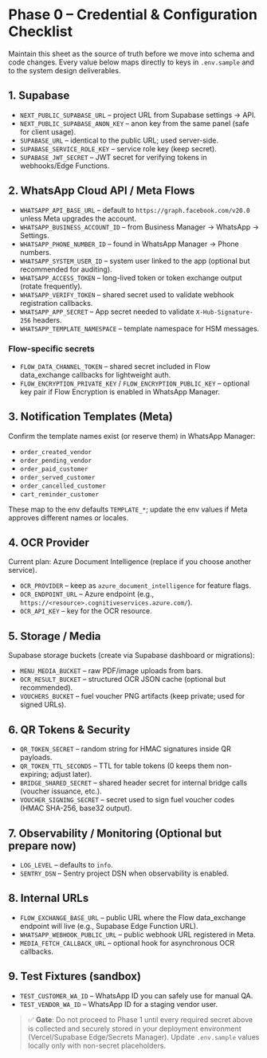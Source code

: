 # Phase 0 – Credential & Configuration Checklist

Maintain this sheet as the source of truth before we move into schema and code changes. Every value below maps directly to keys in `.env.sample` and to the system design deliverables.

## 1. Supabase
- `NEXT_PUBLIC_SUPABASE_URL` – project URL from Supabase settings → API.
- `NEXT_PUBLIC_SUPABASE_ANON_KEY` – anon key from the same panel (safe for client usage).
- `SUPABASE_URL` – identical to the public URL; used server-side.
- `SUPABASE_SERVICE_ROLE_KEY` – service role key (keep secret).
- `SUPABASE_JWT_SECRET` – JWT secret for verifying tokens in webhooks/Edge Functions.

## 2. WhatsApp Cloud API / Meta Flows
- `WHATSAPP_API_BASE_URL` – default to `https://graph.facebook.com/v20.0` unless Meta upgrades the account.
- `WHATSAPP_BUSINESS_ACCOUNT_ID` – from Business Manager → WhatsApp → Settings.
- `WHATSAPP_PHONE_NUMBER_ID` – found in WhatsApp Manager → Phone numbers.
- `WHATSAPP_SYSTEM_USER_ID` – system user linked to the app (optional but recommended for auditing).
- `WHATSAPP_ACCESS_TOKEN` – long-lived token or token exchange output (rotate frequently).
- `WHATSAPP_VERIFY_TOKEN` – shared secret used to validate webhook registration callbacks.
- `WHATSAPP_APP_SECRET` – App secret needed to validate `X-Hub-Signature-256` headers.
- `WHATSAPP_TEMPLATE_NAMESPACE` – template namespace for HSM messages.

### Flow-specific secrets
- `FLOW_DATA_CHANNEL_TOKEN` – shared secret included in Flow data_exchange callbacks for lightweight auth.
- `FLOW_ENCRYPTION_PRIVATE_KEY` / `FLOW_ENCRYPTION_PUBLIC_KEY` – optional key pair if Flow Encryption is enabled in WhatsApp Manager.

## 3. Notification Templates (Meta)
Confirm the template names exist (or reserve them) in WhatsApp Manager:
- `order_created_vendor`
- `order_pending_vendor`
- `order_paid_customer`
- `order_served_customer`
- `order_cancelled_customer`
- `cart_reminder_customer`

These map to the env defaults `TEMPLATE_*`; update the env values if Meta approves different names or locales.

## 4. OCR Provider
Current plan: Azure Document Intelligence (replace if you choose another service).
- `OCR_PROVIDER` – keep as `azure_document_intelligence` for feature flags.
- `OCR_ENDPOINT_URL` – Azure endpoint (e.g., `https://<resource>.cognitiveservices.azure.com/`).
- `OCR_API_KEY` – key for the OCR resource.

## 5. Storage / Media
Supabase storage buckets (create via Supabase dashboard or migrations):
- `MENU_MEDIA_BUCKET` – raw PDF/image uploads from bars.
- `OCR_RESULT_BUCKET` – structured OCR JSON cache (optional but recommended).
- `VOUCHERS_BUCKET` – fuel voucher PNG artifacts (keep private; used for signed URLs).

## 6. QR Tokens & Security
- `QR_TOKEN_SECRET` – random string for HMAC signatures inside QR payloads.
- `QR_TOKEN_TTL_SECONDS` – TTL for table tokens (0 keeps them non-expiring; adjust later).
- `BRIDGE_SHARED_SECRET` – shared header secret for internal bridge calls (voucher issuance, etc.).
- `VOUCHER_SIGNING_SECRET` – secret used to sign fuel voucher codes (HMAC SHA-256, base32 output).

## 7. Observability / Monitoring (Optional but prepare now)
- `LOG_LEVEL` – defaults to `info`.
- `SENTRY_DSN` – Sentry project DSN when observability is enabled.

## 8. Internal URLs
- `FLOW_EXCHANGE_BASE_URL` – public URL where the Flow data_exchange endpoint will live (e.g., Supabase Edge Function URL).
- `WHATSAPP_WEBHOOK_PUBLIC_URL` – public webhook URL registered in Meta.
- `MEDIA_FETCH_CALLBACK_URL` – optional hook for asynchronous OCR callbacks.

## 9. Test Fixtures (sandbox)
- `TEST_CUSTOMER_WA_ID` – WhatsApp ID you can safely use for manual QA.
- `TEST_VENDOR_WA_ID` – WhatsApp ID for a staging vendor user.

> ✅ **Gate**: Do not proceed to Phase 1 until every required secret above is collected and securely stored in your deployment environment (Vercel/Supabase Edge/Secrets Manager). Update `.env.sample` values locally only with non-secret placeholders.
